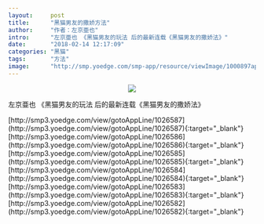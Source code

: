 ```yaml
---
layout:     post
title:      "黑猫男友的撒娇方法"
author:     "作者：左京亜也"
intro:      "左京亜也 《黑猫男友的玩法 后的最新连载《黑猫男友的撒娇法》"
date:       "2018-02-14 12:17:09"
categories: "黑猫"
tags:       "方法"
image:      "http://smp.yoedge.com/smp-app/resource/viewImage/1000897appline.png"
---
```

<div style="text-align: center">
<p><img src="http://smp.yoedge.com/smp-app/resource/viewImage/1000897appline.png"/></p>
</div>
<p class="post-meta">
<span>左京亜也 《黑猫男友的玩法 后的最新连载《黑猫男友的撒娇法》</span>
</p>
[http://smp3.yoedge.com/view/gotoAppLine/1026587](http://smp3.yoedge.com/view/gotoAppLine/1026587){:target="_blank"}
[http://smp3.yoedge.com/view/gotoAppLine/1026586](http://smp3.yoedge.com/view/gotoAppLine/1026586){:target="_blank"}
[http://smp3.yoedge.com/view/gotoAppLine/1026585](http://smp3.yoedge.com/view/gotoAppLine/1026585){:target="_blank"}
[http://smp3.yoedge.com/view/gotoAppLine/1026584](http://smp3.yoedge.com/view/gotoAppLine/1026584){:target="_blank"}
[http://smp3.yoedge.com/view/gotoAppLine/1026583](http://smp3.yoedge.com/view/gotoAppLine/1026583){:target="_blank"}
[http://smp3.yoedge.com/view/gotoAppLine/1026582](http://smp3.yoedge.com/view/gotoAppLine/1026582){:target="_blank"}


